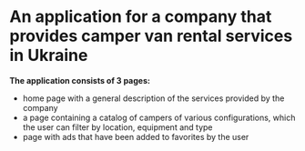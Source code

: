 # An application for a company that provides camper van rental services in Ukraine

**The application consists of 3 pages:**

- home page with a general description of the services provided by the company
- a page containing a catalog of campers of various configurations, which the
  user can filter by location, equipment and type
- page with ads that have been added to favorites by the user
